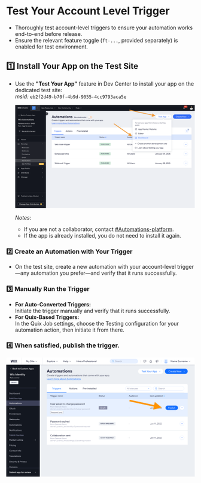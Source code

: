 # Test Your Account Level Trigger
- Thoroughly test account-level triggers to ensure your automation works end-to-end before release.
- Ensure the relevant feature toggle (`ft-...`, provided separately) is enabled for test environment.

## 1️⃣ Install Your App on the Test Site

- Use the **"Test Your App"** feature in Dev Center to install your app on the dedicated test site:  
  *msid:* `eb2f2d49-b70f-4b9d-9055-4cc9793aca5e`
  
  ![Install App for test](https://github.com/Pickman123/Private-Projects/blob/main/docs%20images/Install%20app%20for%20test.png?raw=true)

  *Notes:*
  - If you are not a collaborator, contact [#Automations-platform](https://wix.slack.com/archives/C7F2DUC1Y).
  - If the app is already installed, you do not need to install it again.

### 2️⃣ Create an Automation with Your Trigger

- On the test site, create a new automation with your account-level trigger—any automation you prefer—and verify that it runs successfully.

### 3️⃣ Manually Run the Trigger

- **For Auto-Converted Triggers:**  
  Initiate the trigger manually and verify that it runs successfully. 
- **For Quix-Based Triggers:**  
 In the Quix Job settings, choose the Testing configuration for your automation action, then initiate it from there.

### 4️⃣ When satisfied, publish the trigger.

  ![Publish Trigger Example](https://github.com/Pickman123/Private-Projects/blob/main/docs%20images/Publish%20account%20level%20emails.png?raw=true)

